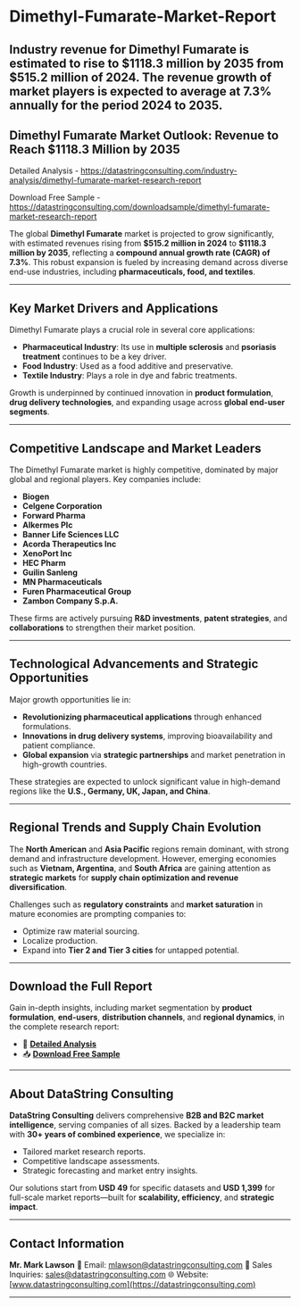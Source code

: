 # Dimethyl-Fumarate-Market-Report
Industry revenue for Dimethyl Fumarate is estimated to rise to $1118.3 million by 2035 from $515.2 million of 2024. The revenue growth of market players is expected to average at 7.3% annually for the period 2024 to 2035.
---

## **Dimethyl Fumarate Market Outlook: Revenue to Reach \$1118.3 Million by 2035**

Detailed Analysis - https://datastringconsulting.com/industry-analysis/dimethyl-fumarate-market-research-report

Download Free Sample - https://datastringconsulting.com/downloadsample/dimethyl-fumarate-market-research-report

The global **Dimethyl Fumarate** market is projected to grow significantly, with estimated revenues rising from **\$515.2 million in 2024** to **\$1118.3 million by 2035**, reflecting a **compound annual growth rate (CAGR) of 7.3%**. This robust expansion is fueled by increasing demand across diverse end-use industries, including **pharmaceuticals, food, and textiles**.

---

## **Key Market Drivers and Applications**

Dimethyl Fumarate plays a crucial role in several core applications:

* **Pharmaceutical Industry**: Its use in **multiple sclerosis** and **psoriasis treatment** continues to be a key driver.
* **Food Industry**: Used as a food additive and preservative.
* **Textile Industry**: Plays a role in dye and fabric treatments.

Growth is underpinned by continued innovation in **product formulation**, **drug delivery technologies**, and expanding usage across **global end-user segments**.

---

## **Competitive Landscape and Market Leaders**

The Dimethyl Fumarate market is highly competitive, dominated by major global and regional players. Key companies include:

* **Biogen**
* **Celgene Corporation**
* **Forward Pharma**
* **Alkermes Plc**
* **Banner Life Sciences LLC**
* **Acorda Therapeutics Inc**
* **XenoPort Inc**
* **HEC Pharm**
* **Guilin Sanleng**
* **MN Pharmaceuticals**
* **Furen Pharmaceutical Group**
* **Zambon Company S.p.A.**

These firms are actively pursuing **R\&D investments**, **patent strategies**, and **collaborations** to strengthen their market position.

---

## **Technological Advancements and Strategic Opportunities**

Major growth opportunities lie in:

* **Revolutionizing pharmaceutical applications** through enhanced formulations.
* **Innovations in drug delivery systems**, improving bioavailability and patient compliance.
* **Global expansion** via **strategic partnerships** and market penetration in high-growth countries.

These strategies are expected to unlock significant value in high-demand regions like the **U.S., Germany, UK, Japan, and China**.

---

## **Regional Trends and Supply Chain Evolution**

The **North American** and **Asia Pacific** regions remain dominant, with strong demand and infrastructure development. However, emerging economies such as **Vietnam, Argentina**, and **South Africa** are gaining attention as **strategic markets** for **supply chain optimization and revenue diversification**.

Challenges such as **regulatory constraints** and **market saturation** in mature economies are prompting companies to:

* Optimize raw material sourcing.
* Localize production.
* Expand into **Tier 2 and Tier 3 cities** for untapped potential.

---

## **Download the Full Report**

Gain in-depth insights, including market segmentation by **product formulation**, **end-users**, **distribution channels**, and **regional dynamics**, in the complete research report:

* 📄 [**Detailed Analysis**](https://datastringconsulting.com/industry-analysis/dimethyl-fumarate-market-research-report)
* 📥 [**Download Free Sample**](https://datastringconsulting.com/downloadsample/dimethyl-fumarate-market-research-report)

---

## **About DataString Consulting**

**DataString Consulting** delivers comprehensive **B2B and B2C market intelligence**, serving companies of all sizes. Backed by a leadership team with **30+ years of combined experience**, we specialize in:

* Tailored market research reports.
* Competitive landscape assessments.
* Strategic forecasting and market entry insights.

Our solutions start from **USD 49** for specific datasets and **USD 1,399** for full-scale market reports—built for **scalability, efficiency**, and **strategic impact**.

---

## **Contact Information**

**Mr. Mark Lawson**
📧 Email: [mlawson@datastringconsulting.com](mailto:mlawson@datastringconsulting.com)
📧 Sales Inquiries: [sales@datastringconsulting.com](mailto:sales@datastringconsulting.com)
🌐 Website: [www.datastringconsulting.com](https://datastringconsulting.com)

---
